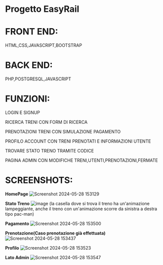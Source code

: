 # Progetto EasyRail

# **FRONT END:**

HTML,CSS,JAVASCRIPT,BOOTSTRAP

# **BACK END:**

PHP,POSTGRESQL,JAVASCRIPT

# **FUNZIONI:**

LOGIN E SIGNUP

RICERCA TRENI CON FORM DI RICERCA

PRENOTAZIONI TRENI CON SIMULAZIONE PAGAMENTO

PROFILO ACCOUNT CON TRENI PRENOTATI E INFORMAZIONI UTENTE

TROVARE STATO TRENO TRAMITE CODICE

PAGINA ADMIN CON MODIFICHE TRENI,UTENTI,PRENOTAZIONI,FERMATE

# **SCREENSHOTS:**

**HomePage**
![Screenshot 2024-05-28 153129](https://github.com/Daddo172/LTW-EasyRail/assets/154556279/a958fd98-e05c-49c9-8829-37fceb483b9c)

**Stato Treno**
![image](https://github.com/Daddo172/LTW-EasyRail/assets/154556279/07ec4c24-b832-4bf0-94aa-97aa678b0dc2)
(la casella dove si trova il treno ha un'animazione lampeggiante, anche il treno con un'animazione scorre da sinistra a destra tipo pac-man)

**Pagamento**
![Screenshot 2024-05-28 153500](https://github.com/Daddo172/LTW-EasyRail/assets/154556279/27e84dbc-d186-4374-9634-1dbd97849159)

**Prenotazione(Caso prenotazione già effettuata)**
![Screenshot 2024-05-28 153437](https://github.com/Daddo172/LTW-EasyRail/assets/154556279/7413d763-b500-4e0a-82d1-6507a17d117e)

**Profilo**
![Screenshot 2024-05-28 153523](https://github.com/Daddo172/LTW-EasyRail/assets/154556279/aae2ca13-581b-4622-80a5-841938e996b7)

**Lato Admin**
![Screenshot 2024-05-28 153547](https://github.com/Daddo172/LTW-EasyRail/assets/154556279/78101c63-0864-47c6-b973-9d427f556b6c)

